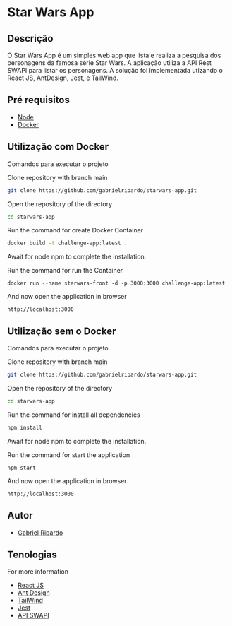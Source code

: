 ﻿Star Wars App
============

## Descrição

O Star Wars App é um simples web app que lista e realiza a pesquisa dos personagens da famosa série Star Wars.
A aplicação utiliza a API Rest SWAPI para listar os personagens.
A solução foi implementada utizando o React JS, AntDesign, Jest, e TailWind.

## Pré requisitos
- [Node](https://nodejs.org/pt-br/download/)
- [Docker](https://www.docker.com/)

## Utilização com Docker
Comandos para executar o projeto

Clone repository with branch main
```bash
git clone https://github.com/gabrielripardo/starwars-app.git
```
Open the repository of the directory
```bash
cd starwars-app
```
Run the command for create Docker Container 
```bash
docker build -t challenge-app:latest .
```
Await for node npm to complete the installation.

Run the command for run the Container
```
docker run --name starwars-front -d -p 3000:3000 challenge-app:latest  
```

And now open the application in browser
```
http://localhost:3000
```

## Utilização sem o Docker
Comandos para executar o projeto

Clone repository with branch main
```bash
git clone https://github.com/gabrielripardo/starwars-app.git
```
Open the repository of the directory
```bash
cd starwars-app
```
Run the command for install all dependencies
```bash
npm install 
```
Await for node npm to complete the installation.

Run the command for start the application
```
npm start
```

And now open the application in browser
```
http://localhost:3000
```

## Autor

- [Gabriel Ripardo](https://github.com/gabrielripardo/)

## Tenologias

For more information
- [React JS](https://pt-br.reactjs.org/)
- [Ant Design](https://ant.design/)
- [TailWind](https://tailwindcss.com/)
- [Jest](https://jestjs.io/pt-BR/)
- [API SWAPI](https://swapi.dev/)
